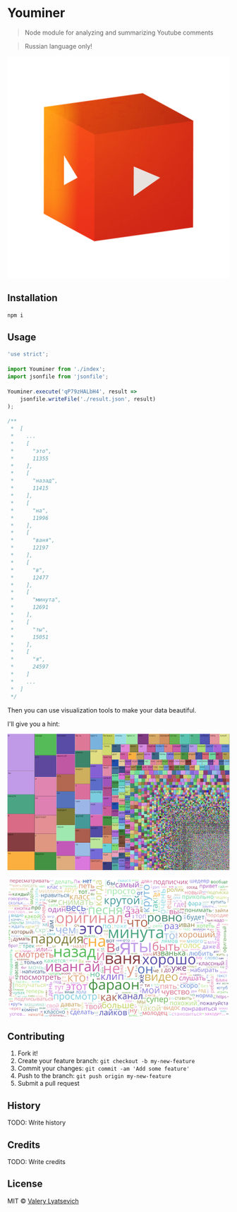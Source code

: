 # Youminer

> Node module for analyzing and summarizing Youtube comments

> Russian language only!

![](logo.png)

## Installation
```JavaScript
npm i
```

## Usage
```JavaScript
'use strict';

import Youminer from './index';
import jsonfile from 'jsonfile';

Youminer.execute('qP79zHALbH4', result =>
	jsonfile.writeFile('./result.json', result)
);

/**
 *	[
 *    ...
 *	  [
 *		"это",
 *		11355
 *	  ],
 *	  [
 *		"назад",
 *		11415
 *	  ],
 *	  [
 *		"на",
 *		11996
 *	  ],
 *	  [
 *		"ваня",
 *		12197
 *	  ],
 *	  [
 *		"в",
 *		12477
 *	  ],
 *	  [
 *		"минута",
 *		12691
 *	  ],
 *	  [
 *		"ты",
 *		15051
 *	  ],
 *	  [
 *		"я",
 *		24597
 *	  ]
 *    ...
 *	]
 */
```

Then you can use visualization tools to make your data beautiful. 

I'll give you a hint:

![](tile.png)

![](tagcloud.png)

## Contributing

1. Fork it!
2. Create your feature branch: `git checkout -b my-new-feature`
3. Commit your changes: `git commit -am 'Add some feature'`
4. Push to the branch: `git push origin my-new-feature`
5. Submit a pull request

## History

TODO: Write history

## Credits

TODO: Write credits

## License

MIT © [Valery Lyatsevich](http://lyatsevich.com)

